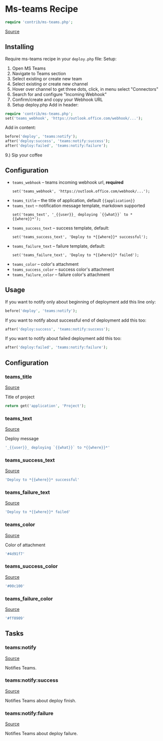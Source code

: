 <!-- DO NOT EDIT THIS FILE! -->
<!-- Instead edit contrib/ms-teams.php -->
<!-- Then run bin/docgen -->

# Ms-teams Recipe

```php
require 'contrib/ms-teams.php';
```

[Source](/contrib/ms-teams.php)



## Installing
Require ms-teams recipe in your `deploy.php` file:
Setup:
1. Open MS Teams
2. Navigate to Teams section
3. Select existing or create new team
4. Select existing or create new channel
5. Hover over channel to get three dots, click, in menu select "Connectors"
6. Search for and configure "Incoming Webhook"
7. Confirm/create and copy your Webhook URL
8. Setup deploy.php
    Add in header:
```php
require 'contrib/ms-teams.php';
set('teams_webhook', 'https://outlook.office.com/webhook/...');
```
Add in content:
```php
before('deploy', 'teams:notify');
after('deploy:success', 'teams:notify:success');
after('deploy:failed', 'teams:notify:failure');
```
9.) Sip your coffee
## Configuration
- `teams_webhook` – teams incoming webhook url, **required**
  ```
  set('teams_webhook', 'https://outlook.office.com/webhook/...');
  ```
- `teams_title` – the title of application, default `{{application}}`
- `teams_text` – notification message template, markdown supported
  ```
  set('teams_text', '_{{user}}_ deploying `{{what}}` to *{{where}}*');
  ```
- `teams_success_text` – success template, default:
  ```
  set('teams_success_text', 'Deploy to *{{where}}* successful');
  ```
- `teams_failure_text` – failure template, default:
  ```
  set('teams_failure_text', 'Deploy to *{{where}}* failed');
  ```
- `teams_color` – color's attachment
- `teams_success_color` – success color's attachment
- `teams_failure_color` – failure color's attachment
## Usage
If you want to notify only about beginning of deployment add this line only:
```php
before('deploy', 'teams:notify');
```
If you want to notify about successful end of deployment add this too:
```php
after('deploy:success', 'teams:notify:success');
```
If you want to notify about failed deployment add this too:
```php
after('deploy:failed', 'teams:notify:failure');
```


## Configuration
### teams_title
[Source](https://github.com/deployphp/deployer/blob/master/contrib/ms-teams.php#L79)

Title of project

```php title="Default value"
return get('application', 'Project');
```


### teams_text
[Source](https://github.com/deployphp/deployer/blob/master/contrib/ms-teams.php#L84)

Deploy message

```php title="Default value"
'_{{user}}_ deploying `{{what}}` to *{{where}}*'
```


### teams_success_text
[Source](https://github.com/deployphp/deployer/blob/master/contrib/ms-teams.php#L85)



```php title="Default value"
'Deploy to *{{where}}* successful'
```


### teams_failure_text
[Source](https://github.com/deployphp/deployer/blob/master/contrib/ms-teams.php#L86)



```php title="Default value"
'Deploy to *{{where}}* failed'
```


### teams_color
[Source](https://github.com/deployphp/deployer/blob/master/contrib/ms-teams.php#L89)

Color of attachment

```php title="Default value"
'#4d91f7'
```


### teams_success_color
[Source](https://github.com/deployphp/deployer/blob/master/contrib/ms-teams.php#L90)



```php title="Default value"
'#00c100'
```


### teams_failure_color
[Source](https://github.com/deployphp/deployer/blob/master/contrib/ms-teams.php#L91)



```php title="Default value"
'#ff0909'
```



## Tasks

### teams:notify
[Source](https://github.com/deployphp/deployer/blob/master/contrib/ms-teams.php#L94)

Notifies Teams.




### teams:notify:success
[Source](https://github.com/deployphp/deployer/blob/master/contrib/ms-teams.php#L109)

Notifies Teams about deploy finish.




### teams:notify:failure
[Source](https://github.com/deployphp/deployer/blob/master/contrib/ms-teams.php#L124)

Notifies Teams about deploy failure.




